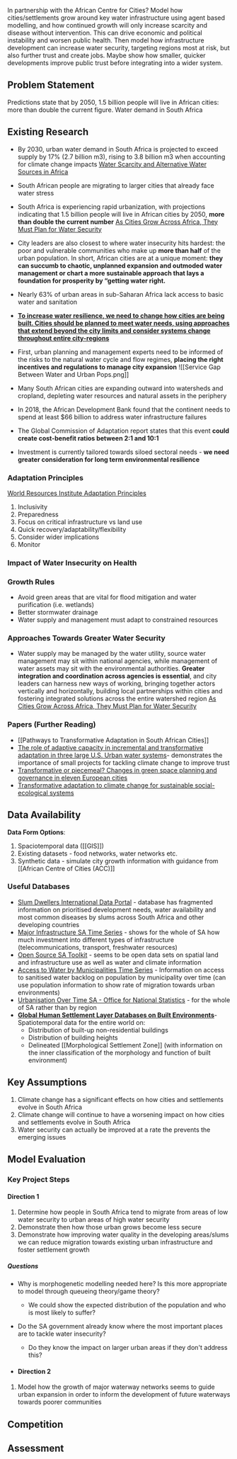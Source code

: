 In partnership with the African Centre for Cities? Model how cities/settlements grow around key water infrastructure using agent based modelling, and how continued growth will only increase scarcity and disease without intervention. This can drive economic and political instability and worsen public health. Then model how infrastructure development can increase water security, targeting regions most at risk, but also further trust and create jobs. Maybe show how smaller, quicker developments improve public trust before integrating into a wider system.
## Problem Statement

Predictions state that by 2050, 1.5 billion people will live in African cities: more than double the current figure. Water demand in South Africa
## Existing Research

- By 2030, urban water demand in South Africa is projected to exceed supply by 17% (2.7 billion m3), rising to 3.8 billion m3 when accounting for climate change impacts [Water Scarcity and Alternative Water Sources in Africa](https://www.tandfonline.com/doi/full/10.1080/1573062X.2022.2026984)
- South African people are migrating to larger cities that already face water stress

- South Africa is experiencing rapid urbanization, with projections indicating that 1.5 billion people will live in African cities by 2050, **more than double the current number** [As Cities Grow Across Africa, They Must Plan for Water Security](https://www.wri.org/insights/cities-grow-across-africa-they-must-plan-water-security)
- City leaders are also closest to where water insecurity hits hardest: the poor and vulnerable communities who make up **more than half** of the urban population. In short, African cities are at a unique moment: **they can succumb to chaotic, unplanned expansion and outmoded water management or chart a more sustainable approach that lays a foundation for prosperity by “getting water right.**
- Nearly 63% of urban areas in sub-Saharan Africa lack access to basic water and sanitation
- <b><u>To increase water resilience, we need to change how cities are being built. Cities should be planned to meet water needs, using approaches that extend beyond the city limits and consider systems change throughout entire city-regions</u></b>
- First, urban planning and management experts need to be informed of the risks to the natural water cycle and flow regimes, **placing the right incentives and regulations to manage city expansion**
![[Service Gap Between Water and Urban Pops.png]]
- Many South African cities are expanding outward into watersheds and cropland, depleting water resources and natural assets in the periphery
- In 2018, the African Development Bank found that the continent needs to spend at least $66 billion to address water infrastructure failures
- The Global Commission of Adaptation report states that this event **could create cost-benefit ratios between 2:1 and 10:1**
- Investment is currently tailored towards siloed sectoral needs - **we need greater consideration for long term environmental resilience**

### Adaptation Principles

[World Resources Institute Adaptation Principles](https://www.wri.org/events/2020/12/adaptation-principles-new-approaches-building-resilience)
1. Inclusivity
2. Preparedness
3. Focus on critical infrastructure vs land use
4. Quick recovery/adaptability/flexibility
5. Consider wider implications
6. Monitor
### Impact of Water Insecurity on Health

### Growth Rules

- Avoid green areas that are vital for flood mitigation and water purification (i.e. wetlands)
- Better stormwater drainage
- Water supply and management must adapt to constrained resources
### Approaches Towards Greater Water Security

- Water supply may be managed by the water utility, source water management may sit within national agencies, while management of water assets may sit with the environmental authorities. **Greater integration and coordination across agencies is essential**, and city leaders can harness new ways of working, bringing together actors vertically and horizontally, building local partnerships within cities and fostering integrated solutions across the entire watershed region [As Cities Grow Across Africa, They Must Plan for Water Security](https://www.wri.org/insights/cities-grow-across-africa-they-must-plan-water-security)
### Papers (Further Reading)
- [[Pathways to Transformative Adaptation in South African Cities]]
- [The role of adaptive capacity in incremental and transformative adaptation in three large U.S. Urban water systems](https://www.sciencedirect.com/science/article/pii/S0959378023000158)- demonstrates the importance of small projects for tackling climate change to improve trust
-  [Transformative or piecemeal? Changes in green space planning and governance in eleven European cities](https://www.tandfonline.com/doi/full/10.1080/09654313.2022.2139594)
 - [Transformative adaptation to climate change for sustainable social-ecological systems](https://www.sciencedirect.com/science/article/pii/S1462901119305337)
## Data Availability

**Data Form Options**:
1. Spaciotemporal data ([[GIS]])
2. Existing datasets - food networks, water networks etc.
3. Synthetic data - simulate city growth information with guidance from [[African Centre of Cities (ACC)]]
### Useful Databases

- [Slum Dwellers International Data Portal](https://sdinet.org/explore-our-data/country/?country=south-africa) - database has fragmented information on prioritised development needs, water availability and most common diseases by slums across South Africa and other developing countries
- [Major Infrastructure SA Time Series](https://data.humdata.org/dataset/world-bank-infrastructure-indicators-for-south-africa) - shows for the whole of SA how much investment into different types of infrastructure (telecommunications, transport, freshwater resources)
- [Open Source SA Toolkit](https://opendataza.gitbook.io/toolkit/open-data-resources/water-and-climate-data-resources) - seems to be open data sets on spatial land and infrastructure use as well as water and climate information
- [Access to Water by Municipalities Time Series](https://www.dws.gov.za/niwis2/Sanitation/AccessToServices) - Information on access to sanitised water backlog on population by municipality over time (can use population information to show rate of migration towards urban environments)
- [Urbanisation Over Time SA - Office for National Statistics](https://www.statista.com/statistics/1226106/urbanization-rate-in-africa/) - for the whole of SA rather than by region
- **[Global Human Settlement Layer Databases on Built Environments](https://human-settlement.emergency.copernicus.eu/datasets.php)**- Spatiotemporal data for the entire world on:
	- Distribution of built-up non-residential buildings
	- Distribution of building heights
	- Delineated [[Morphological Settlement Zone]] (with information on the inner classification of the morphology and function of built environment)
## Key Assumptions

1. Climate change has a significant effects on how cities and settlements evolve in South Africa
2. Climate change will continue to have a worsening impact on how cities and settlements evolve in South Africa
3. Water security can actually be improved at a rate the prevents the emerging issues
## Model Evaluation

### Key Project Steps

#### Direction 1

1. Determine how people in South Africa tend to migrate from areas of low water security to urban areas of high water security
2. Demonstrate then how those urban grows become less secure
3. Demonstrate how improving water quality in the developing areas/slums we can reduce migration towards existing urban infrastructure and foster settlement growth
##### Questions
- Why is morphogenetic modelling needed here? Is this more appropriate to model through queueing theory/game theory?
	- We could show the expected distribution of the population and who is most likely to suffer?
- Do the SA government already know where the most important places are to tackle water insecurity?
	- Do they know the impact on larger urban areas if they don't address this?

- #### Direction 2

1. Model how the growth of major waterway networks seems to guide urban expansion in order to inform the development of future waterways towards poorer communities
## Competition

## Assessment



